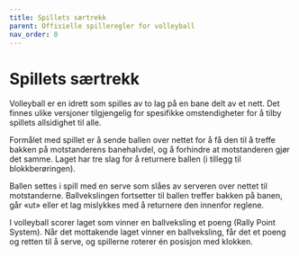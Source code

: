 ```yaml
---
title: Spillets særtrekk
parent: Offisielle spilleregler for volleyball
nav_order: 0
---
```


# Spillets særtrekk

Volleyball er en idrett som spilles av to lag på en bane delt av et nett.
Det finnes ulike versjoner tilgjengelig for spesifikke omstendigheter
for å tilby spillets allsidighet til alle. 

Formålet med spillet er å sende ballen over nettet for å få den til
å treffe bakken på motstanderens banehalvdel, og å forhindre at
motstanderen gjør det samme. Laget har tre slag for å returnere
ballen (i tillegg til blokkberøringen). 

Ballen settes i spill med en serve som slåes av serveren over nettet til
motstanderne. Ballvekslingen fortsetter til ballen treffer bakken på 
banen, går «ut» eller et lag mislykkes med å returnere den innenfor
reglene.

I volleyball scorer laget som vinner en ballveksling et poeng
(Rally Point System). Når det mottakende laget vinner en ballveksling,
får det et poeng og retten til å serve, og spillerne roterer én posisjon
med klokken.
